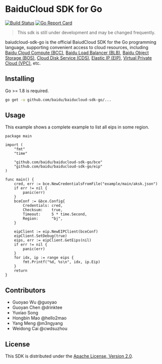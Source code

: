 # BaiduCloud SDK for Go

[![Build Status](https://travis-ci.org/baidu/baiducloud-sdk-go.svg?branch=develop)](https://travis-ci.org/baidu/baiducloud-sdk-go)
[![Go Report Card](https://goreportcard.com/badge/github.com/baidu/baiducloud-sdk-go)](https://goreportcard.com/report/github.com/baidu/baiducloud-sdk-go)

> This sdk is still under development and may be changed frequently.

baiudcloud-sdk-go is the official BaiudCloud SDK for the Go programming language, supporting convenient access to cloud resources, including [Baidu Cloud Compute (BCC)](https://cloud.baidu.com/doc/BCC/ProductDescription.html), [Baidu Load Balancer (BLB)](https://cloud.baidu.com/doc/BLB/ProductDescription.html), [Baidu Object Storage (BOS)](https://cloud.baidu.com/doc/BOS/ProductDescription.html), [Cloud Disk Service (CDS)](https://cloud.baidu.com/doc/CDS/ProductDescription.html), [Elastic IP (EIP)](https://cloud.baidu.com/doc/EIP/ProductDescription.html), [Virtual Private Cloud (VPC)](https://cloud.baidu.com/doc/VPC/ProductDescription.html), etc.

## Installing

Go >= 1.8 is required.

```bash
go get -u github.com/baidu/baiducloud-sdk-go/...
```

## Usage

This example shows a complete example to list all eips in some region.

```golang
package main

import (
	"fmt"
	"time"

	"github.com/baidu/baiducloud-sdk-go/bce"
	"github.com/baidu/baiducloud-sdk-go/eip"
)

func main() {
	cred, err := bce.NewCredentialsFromFile("example/main/aksk.json")
	if err != nil {
		panic(err)
	}
	bceConf := &bce.Config{
		Credentials: cred,
		Checksum:    true,
		Timeout:     5 * time.Second,
		Region:      "bj",
	}

	eipClient := eip.NewEIPClient(bceConf)
	eipClient.SetDebug(true)
	eips, err := eipClient.GetEips(nil)
	if err != nil {
		panic(err)
	}
	for idx, ip := range eips {
		fmt.Printf("%d, %s\n", idx, ip.Eip)
	}
	return
}
```

## Contributors

- Guoyao Wu @guoyao
- Guoyan Chen @drinktee
- Yuxiao Song
- Hongbin Mao @hello2mao
- Yang Meng @m3ngyang
- Weidong Cai @cwdsuzhou

## License

This SDK is distributed under the [Apache License, Version 2.0](http://www.apache.org/licenses/LICENSE-2.0).